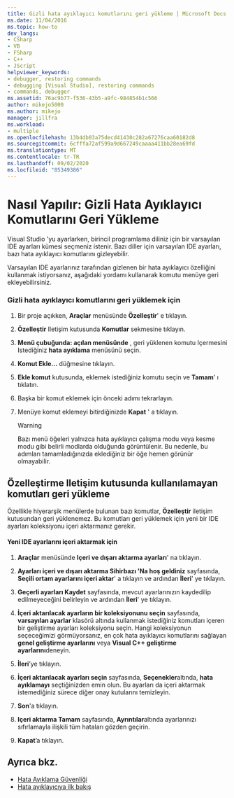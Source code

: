 ```yaml
---
title: Gizli hata ayıklayıcı komutlarını geri yükleme | Microsoft Docs
ms.date: 11/04/2016
ms.topic: how-to
dev_langs:
- CSharp
- VB
- FSharp
- C++
- JScript
helpviewer_keywords:
- debugger, restoring commands
- debugging [Visual Studio], restoring commands
- commands, debugger
ms.assetid: 76ac9b77-f536-43b5-a9fc-984854b1c566
author: mikejo5000
ms.author: mikejo
manager: jillfra
ms.workload:
- multiple
ms.openlocfilehash: 13b4db03a75decd41430c282a67276caa60182d8
ms.sourcegitcommit: 6cfffa72af599a9d667249caaaa411bb28ea69fd
ms.translationtype: MT
ms.contentlocale: tr-TR
ms.lasthandoff: 09/02/2020
ms.locfileid: "85349386"
---
```

# <a name="how-to-restore-hidden-debugger-commands"></a>Nasıl Yapılır: Gizli Hata Ayıklayıcı Komutlarını Geri Yükleme
Visual Studio 'yu ayarlarken, birincil programlama diliniz için bir varsayılan IDE ayarları kümesi seçmeniz istenir. Bazı diller için varsayılan IDE ayarları, bazı hata ayıklayıcı komutlarını gizleyebilir.

 Varsayılan IDE ayarlarınız tarafından gizlenen bir hata ayıklayıcı özelliğini kullanmak istiyorsanız, aşağıdaki yordamı kullanarak komutu menüye geri ekleyebilirsiniz.

### <a name="to-restore-hidden-debugger-commands"></a>Gizli hata ayıklayıcı komutlarını geri yüklemek için

1. Bir proje açıkken, **Araçlar** menüsünde **Özelleştir**' e tıklayın.

2. **Özelleştir** Iletişim kutusunda **Komutlar** sekmesine tıklayın.

3. **Menü çubuğunda: açılan menüsünde** , geri yüklenen komutu Içermesini Istediğiniz **hata ayıklama** menüsünü seçin.

4. **Komut Ekle...** düğmesine tıklayın.

5. **Ekle komut** kutusunda, eklemek istediğiniz komutu seçin ve **Tamam**' ı tıklatın.

6. Başka bir komut eklemek için önceki adımı tekrarlayın.

7. Menüye komut eklemeyi bitirdiğinizde **Kapat** ' a tıklayın.

    > [!WARNING]
    > Bazı menü öğeleri yalnızca hata ayıklayıcı çalışma modu veya kesme modu gibi belirli modlarda olduğunda görüntülenir. Bu nedenle, bu adımları tamamladığınızda eklediğiniz bir öğe hemen görünür olmayabilir.

## <a name="restoring-commands-not-available-from-the-customize-dialog-box"></a>Özelleştirme Iletişim kutusunda kullanılamayan komutları geri yükleme
 Özellikle hiyerarşik menülerde bulunan bazı komutlar, **Özelleştir** iletişim kutusundan geri yüklenemez. Bu komutları geri yüklemek için yeni bir IDE ayarları koleksiyonu içeri aktarmanız gerekir.

#### <a name="to-import-new-ide-settings"></a>Yeni IDE ayarlarını içeri aktarmak için

1. **Araçlar** menüsünde **Içeri ve dışarı aktarma ayarları**' na tıklayın.

2. **Ayarları içeri ve dışarı aktarma Sihirbazı 'Na hoş geldiniz** sayfasında, **Seçili ortam ayarlarını içeri aktar**' a tıklayın ve ardından **İleri**' ye tıklayın.

3. **Geçerli ayarları Kaydet** sayfasında, mevcut ayarlarınızın kaydedilip edilmeyeceğini belirleyin ve ardından **İleri**' ye tıklayın.

4. **İçeri aktarılacak ayarların bir koleksiyonunu seçin** sayfasında, **varsayılan ayarlar** klasörü altında kullanmak istediğiniz komutları içeren bir geliştirme ayarları koleksiyonu seçin. Hangi koleksiyonun seçeceğimizi görmüyorsanız, en çok hata ayıklayıcı komutlarını sağlayan **genel geliştirme ayarlarını** veya **Visual C++ geliştirme ayarlarını**deneyin.

5. **İleri**’ye tıklayın.

6. **İçeri aktarılacak ayarları seçin** sayfasında, **Seçenekler**altında, **hata ayıklamayı** seçtiğinizden emin olun. Bu ayarları da içeri aktarmak istemediğiniz sürece diğer onay kutularını temizleyin.

7. **Son**'a tıklayın.

8. **Içeri aktarma Tamam** sayfasında, **Ayrıntılar**altında ayarlarınızı sıfırlamayla ilişkili tüm hataları gözden geçirin.

9. **Kapat**’a tıklayın.

## <a name="see-also"></a>Ayrıca bkz.
- [Hata Ayıklama Güvenliği](../debugger/debugger-security.md)
- [Hata ayıklayıcıya ilk bakış](../debugger/debugger-feature-tour.md)